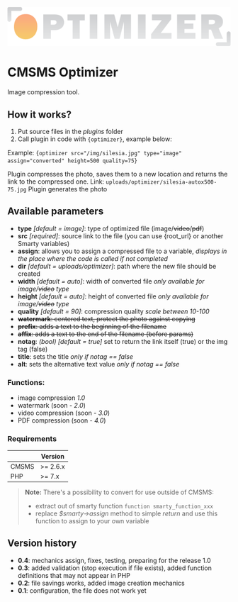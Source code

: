 ![CMSMS Optimizer](https://raw.githubusercontent.com/ErykSikora/file-optimizer/master/optimizer/optimizer.png)

# CMSMS Optimizer

Image compression tool.

## How it works?

1. Put source files in the *plugins* folder
2. Call plugin in code with `{optimizer}`, example below:

Example:
`{optimizer src="/img/silesia.jpg" type="image" assign="converted" height=500 quality=75}`

Plugin compresses the photo, saves them to a new location and returns the link to the compressed one.
Link: `uploads/optimizer/silesia-autox500-75.jpg`
Plugin generates the photo 

## Available parameters

- **type** *[default = image]*: type of optimized file (image/~~video~~/~~pdf~~)
- **src** *[required]*: source link to the file (you can use {root_url} or another Smarty variables)
- **assign**: allows you to assign a compressed file to a variable, *displays in the place where the code is called if not completed*
- **dir** *[default = uploads/optimizer]*: path where the new file should be created
- **width** *[default = auto]*: width of converted file *only available for image/~~video~~ type*
- **height** *[default = auto]*: height of converted file *only available for image/~~video~~ type*
- **quality** *[default = 90]*: compression quality *scale between 10-100*
- ~~**watermark**: centered text, protect the photo against copying~~
- ~~**prefix**: adds a text to the beginning of the filename~~
- ~~**affix**: adds a text to the end of the filename (before params)~~
- **notag**: *(bool) [default = true]* set to return the link itself (true) or the img tag (false)
- **title**: sets the title *only if notag == false*
- **alt**: sets the alternative text value *only if notag == false*

### Functions:

- image compression *1.0*
- watermark (soon - *2.0*) 
- video compression (soon - *3.0*)
- PDF compression (soon - *4.0*)

### Requirements

|               |Version                        |
|---------------|-------------------------------|
|CMSMS          |>= 2.6.x                       |
|PHP            |>= 7.x                         |

> **Note:** There's a possibility to convert for use outside of CMSMS:
> - extract out of smarty function `function smarty_function_xxx`
> - replace *$smarty->assign* method to simple *return* and use this function to assign to your own variable

## Version history

- **0.4**: mechanics assign, fixes, testing, preparing for the release 1.0
- **0.3**: added validation (stop execution if file exists), added function definitions that may not appear in PHP
- **0.2**: file savings works, added image creation mechanics
- **0.1**: configuration, the file does not work yet